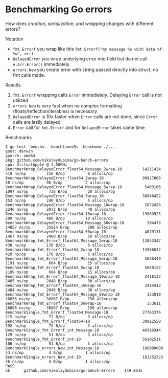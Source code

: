 # Benchmarking Go errors

How does _creation_, _serialization_, and _wrapping_ changes with different errors?

Notation
* `fmt.Errorf` you wrap like this `fmt.Errorf("my message %s with data %f: %w", err)`
* `DelayedError` you wrap underlying error into field but do not call `e.Err.Error()` immediately
* `errors.New` you create error with string passed directly into struct, no fmt calls made.

Results
1. `fmt.Errorf` wrapping calls `Error` immediately. Delaying `Error` call is not utilized
2. `errors.New` is very fast when no complex formatting (floats/reflection/iterables) is necessary
3. `DelayedError` is 10x faster when `Error` calls are not done, since `Error` calls are lazily delayed
4. `Error` call for `fmt.Errorf` and for `DelayedError` takes same time

Benchmarks
```
$ go test -bench=. -benchtime=5s -benchmem ./...
goos: darwin
goarch: amd64
pkg: github.com/nikolaydubina/go-bench-errors
cpu: VirtualApple @ 2.50GHz
BenchmarkWrap_DelayedError_float64_Message_2wrap-10     	14211424	       419 ns/op	     216 B/op	       8 allocs/op
BenchmarkWrap_DelayedError_float64_2wrap-10             	99927066	        58 ns/op	      96 B/op	       2 allocs/op
BenchmarkWrap_DelayedError_float64_Message_5wrap-10     	 5403166	      1097 ns/op	     736 B/op	      20 allocs/op
BenchmarkWrap_DelayedError_float64_5wrap-10             	38846422	       153 ns/op	     240 B/op	       5 allocs/op
BenchmarkWrap_DelayedError_float64_Message_10wrap-10    	 2672426	      2246 ns/op	    2072 B/op	      40 allocs/op
BenchmarkWrap_DelayedError_float64_10wrap-10            	19889925	       299 ns/op	     480 B/op	      10 allocs/op
BenchmarkWrap_DelayedError_float64_Message_50wrap-10    	  394473	     14857 ns/op	   35814 B/op	     200 allocs/op
BenchmarkWrap_DelayedError_float64_50wrap-10            	 4079131	      1467 ns/op	    2400 B/op	      50 allocs/op
BenchmarkWrap_fmt_Errorf_float64_Message_2wrap-10       	13853347	       430 ns/op	     176 B/op	       6 allocs/op
BenchmarkWrap_fmt_Errorf_float64_2wrap-10               	13966632	       429 ns/op	     176 B/op	       6 allocs/op
BenchmarkWrap_fmt_Errorf_float64_Message_5wrap-10       	 5036449	      1191 ns/op	     664 B/op	      15 allocs/op
BenchmarkWrap_fmt_Errorf_float64_5wrap-10               	 5040122	      1189 ns/op	     664 B/op	      15 allocs/op
BenchmarkWrap_fmt_Errorf_float64_Message_10wrap-10      	 2418132	      2485 ns/op	    2048 B/op	      30 allocs/op
BenchmarkWrap_fmt_Errorf_float64_10wrap-10              	 2414413	      2484 ns/op	    2048 B/op	      30 allocs/op
BenchmarkWrap_fmt_Errorf_float64_Message_50wrap-10      	  353810	     16856 ns/op	   38867 B/op	     150 allocs/op
BenchmarkWrap_fmt_Errorf_float64_50wrap-10              	  353611	     16808 ns/op	   38867 B/op	     150 allocs/op
BenchmarkSingle_fmt_Errorf_float64_Message-10           	27763376	       215 ns/op	      72 B/op	       3 allocs/op
BenchmarkSingle_fmt_Errorf_float64-10                   	30912550	       192 ns/op	      72 B/op	       3 allocs/op
BenchmarkSingle_fmt_Errorf_int_Message-10               	46369344	       129 ns/op	      51 B/op	       3 allocs/op
BenchmarkSingle_fmt_Errorf_int-10                       	56102511	       106 ns/op	      51 B/op	       3 allocs/op
BenchmarkSingle_errors_New_int_Message-10               	100000000	        53 ns/op	       4 B/op	       1 allocs/op
BenchmarkSingle_errors_New_int-10                       	163252323	        36 ns/op	       4 B/op	       1 allocs/op
PASS
ok  	github.com/nikolaydubina/go-bench-errors	149.863s
```
